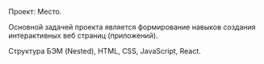 Проект: Место.

Основной задачей проекта является формирование навыков создания интерактивных веб страниц (приложений).

Структура БЭМ (Nested), HTML, CSS, JavaScript, React.